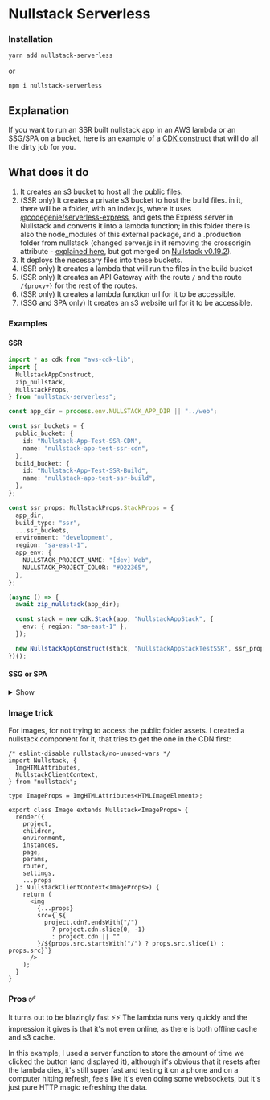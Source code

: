 # Nullstack Serverless

### Installation

```bash
yarn add nullstack-serverless
```

or

```
npm i nullstack-serverless
```

## Explanation

If you want to run an SSR built nullstack app in an AWS lambda or an SSG/SPA on a bucket, here is an example of a [CDK construct](https://docs.aws.amazon.com/cdk/v2/guide/home.html) that will do all the dirty job for you.

## What does it do

1. It creates an s3 bucket to host all the public files.
2. (SSR only) It creates a private s3 bucket to host the build files. in it, there will be a folder, with an index.js, where it uses [@codegenie/serverless-express](https://github.com/CodeGenieApp/serverless-express), and gets the Express server in Nullstack and converts it into a lambda function; in this folder there is also the node_modules of this external package, and a .production folder from nullstack (changed server.js in it removing the crossorigin attribute - [explained here](https://github.com/nullstack/nullstack/pull/355), but got merged on [Nullstack v0.19.2](https://github.com/nullstack/nullstack/releases/tag/v0.19.2)).
3. It deploys the necessary files into these buckets.
4. (SSR only) It creates a lambda that will run the files in the build bucket
5. (SSR only) It creates an API Gateway with the route `/` and the route `/{proxy+}` for the rest of the routes.
6. (SSR only) It creates a lambda function url for it to be accessible.
7. (SSG and SPA only) It creates an s3 website url for it to be accessible.

### Examples

#### SSR

```ts
import * as cdk from "aws-cdk-lib";
import {
  NullstackAppConstruct,
  zip_nullstack,
  NullstackProps,
} from "nullstack-serverless";

const app_dir = process.env.NULLSTACK_APP_DIR || "../web";

const ssr_buckets = {
  public_bucket: {
    id: "Nullstack-App-Test-SSR-CDN",
    name: "nullstack-app-test-ssr-cdn",
  },
  build_bucket: {
    id: "Nullstack-App-Test-SSR-Build",
    name: "nullstack-app-test-ssr-build",
  },
};

const ssr_props: NullstackProps.StackProps = {
  app_dir,
  build_type: "ssr",
  ...ssr_buckets,
  environment: "development",
  region: "sa-east-1",
  app_env: {
    NULLSTACK_PROJECT_NAME: "[dev] Web",
    NULLSTACK_PROJECT_COLOR: "#D22365",
  },
};

(async () => {
  await zip_nullstack(app_dir);

  const stack = new cdk.Stack(app, "NullstackAppStack", {
    env: { region: "sa-east-1" },
  });

  new NullstackAppConstruct(stack, "NullstackAppStackTestSSR", ssr_props);
})();
```

#### SSG or SPA

<details><summary>Show</summary>

```ts
import * as cdk from "aws-cdk-lib";
import {
  NullstackAppConstruct,
  zip_nullstack,
  NullstackProps,
} from "nullstack-serverless";

const app_dir = process.env.NULLSTACK_APP_DIR || "../web";

const ssg_bucket: NullstackProps.NullstackAppBucket = {
  id: "Nullstack-App-Test-SSG-Build",
  name: "nullstack-app-test-ssg-build",
};

const ssg_props: NullstackProps.StackProps = {
  bucket: ssg_bucket,
  build_dir: path.join("..", "web", "ssg"), // or spa, wherever the build is
  build_type: "ssg", // or spa
  environment: "development",
  region: "sa-east-1",
  app_env: {
    NULLSTACK_PROJECT_NAME: "[dev] Web",
    NULLSTACK_PROJECT_COLOR: "#D22365",
  },
};

(async () => {
  await zip_nullstack(app_dir);

  const stack = new cdk.Stack(app, "NullstackAppStack", {
    env: { region: "sa-east-1" },
  });

  new NullstackAppConstruct(stack, "NullstackAppStackTestSSG", ssg_props);
})();
```

</details>

### Image trick

For images, for not trying to access the public folder assets. I created a nullstack component for it, that tries to get the one in the CDN first:

```tsx
/* eslint-disable nullstack/no-unused-vars */
import Nullstack, {
  ImgHTMLAttributes,
  NullstackClientContext,
} from "nullstack";

type ImageProps = ImgHTMLAttributes<HTMLImageElement>;

export class Image extends Nullstack<ImageProps> {
  render({
    project,
    children,
    environment,
    instances,
    page,
    params,
    router,
    settings,
    ...props
  }: NullstackClientContext<ImageProps>) {
    return (
      <img
        {...props}
        src={`${
          project.cdn?.endsWith("/")
            ? project.cdn.slice(0, -1)
            : project.cdn || ""
        }/${props.src.startsWith("/") ? props.src.slice(1) : props.src}`}
      />
    );
  }
}
```

### Pros ✅

It turns out to be blazingly fast ⚡⚡
The lambda runs very quickly and the impression it gives is that it's not even online, as there is both offline cache and s3 cache.

In this example, I used a server function to store the amount of time we clicked the button (and displayed it), although it's obvious that it resets after the lambda dies, it's still super fast and testing it on a phone and on a computer hitting refresh, feels like it's even doing some websockets, but it's just pure HTTP magic refreshing the data.
